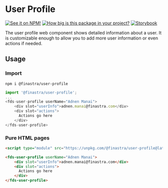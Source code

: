 # User Profile

[![See it on NPM!](https://img.shields.io/npm/v/@finastra/user-profile?style=for-the-badge)](https://www.npmjs.com/package/@finastra/user-profile)
[![How big is this package in your project?](https://img.shields.io/bundlephobia/minzip/@finastra/user-profile?style=for-the-badge)](https://bundlephobia.com/result?p=@finastra/user-profile)
[![Storybook](https://shields.io/badge/-Play%20with%20this%20web%20component-2a0481?logo=storybook&style=for-the-badge)](https://finastra.github.io/finastra-design-system/?path=/story/navigation-user-profile--default)


The user profile web component shows detailed information about a user.
It is customizable enough to allow you to add more user information or even actions if needed.


## Usage

### Import

```
npm i @finastra/user-profile
```

```ts
import '@finastra/user-profile';
...
<fds-user-profile userName="Adnen Manai">
    <div slot="userInfo">adnen.manai@finastra.com</div>
    <div slot="actions">
      Actions go here
    </div>
</fds-user-profile>
```

### Pure HTML pages

```html
<script type="module" src="https://unpkg.com/@finastra/user-profile@latest/dist/src/user-profile.js?module"></script>

<fds-user-profile userName="Adnen Manai">
    <div slot="userInfo">adnen.manai@finastra.com</div>
    <div slot="actions">
      Actions go here
    </div>
</fds-user-profile>
```


